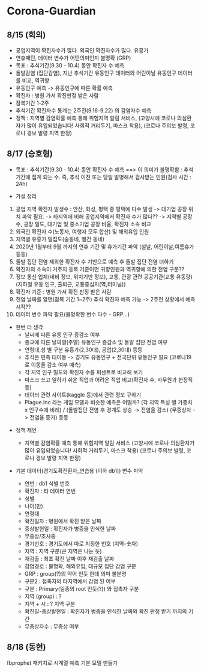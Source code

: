 # Corona-Guardian

## 8/15 (회의)
- 공업지역이 확진자수가 많다. 외국인 확진자수가 많다. 유흥가
- 연휴패턴, 데이터 변수가 어떤의미인지 불명확 (GRP)
- 목표 : 추석기간(9.30 - 10.4) 동안 확진자 수 예측
- 돌발감염 (집단감염), 지난 추석기간 유동인구 데이터와 어린이날 유동인구 데이터를 비교, 역귀향
- 유동인구 예측 -> 유동인구에 따른 확률 예측
- 확진자 : 병원 가서 확진판정 받은 사람
- 잠복기간 1-2주
- 추석기간 확진자수 통계는 2주전(9.16-9.22) 의 감염자수 예측
- 정책 : 지역별 감염확률 예측 통해 위험지역 알림 서비스, (고양시에 코로나 의심환자가 많이 유입되었습니다! 사회적 거리두기, 마스크 착용), (코로나 주의보 발령, 코로나 경보 발령 지역 한정)

## 8/17 (승호형)
- 목표 : 추석기간(9.30 - 10.4) 동안 확진자 수 예측 ==> 이 의미가 불명확함 : 추석기간에 집계 되는 수. 즉, 추석 이전 또는 당일 발병해서 검사받는 인원(검사 시간 : 24h)  

- 가설 정리 
1. 공업 지역 확진자 발생수 : 안산, 화성, 평택 중 평택에 다수 발생
   -> 대기업 공장 위치 파악 필요. 
   -> 타지역에 비해 공업지역에서 확진자 수가 많다?? 
   -> 지역별 공장 수, 공장 밀도, 대기업 및 중소기업 공장 비율, 확진자 소속 비교
2. 외국인 확진자 수(노동자, 여행자 모두 합산) 및 해외유입 인원 
3. 지역별 유흥가 밀집도(술동네, 빨간 동네)
4. 2020년 1월부터 9월 까지의 연휴 기간 및 휴가기간 파악
   (설날, 어린이날,여름휴가 등등) 
5. 돌발 집단 전염 제외한 확진자 수 기반으로 예측 후 돌발 집단 전염 더하기
6. 확진자의 소속이 거주지 등록 기준이면 귀향인원과 역귀향에 의한 전염 구분??  
7. 정보 통신 업체(네비 정보, 위치기반 정보), 
   교통, 관광 관련 공공기관(교통 유동량)
    (지하철 유동 인구, 출퇴근, 교통중심지(역,터미널))
8. 확진자 기준 : 병원 가서 확진 판정 받은 사람
9. 전염 날짜를 알면(잠복 기간 1~2주) 추석 확진자 예측 가능
   -> 2주전 상황에서 예측 시작?? 
10. 데이터 변수 파악 필요(불명확한 변수 다수 - GRP...)

* 한번 더 생각
  - 날씨에 따른 유동 인구 증감소 여부
  - 종교에 따른 날짜별(주말) 유동인구 증감소 및 돌발 집단 전염 여부
  - 연령대,성 별 구분 유흥가(2,30대), 공업(2,30대) 등등
  - 추석은 민족 대이동 -> 경기도 유동인구 + 전국단위 유동인구 필요 (코로나19로 이동율 감소 여부 예측)
  - 각 지역 인구 밀도와 확진자 수를 퍼센트로 비교해 보기
  - 마스크 쓰고 일하기 쉬운 직업과 어려운 직업 비교(확진자 수, 사무원과 현장직 등) 
  - 데이터 관련 사이트(kaggle 등)에서 관련 정보 구하기
  - Plague.Inc 라는 게임 모델과 비슷한 예측은 어떨까? (각 지역 특성 별 가중치 x 인구수에 비례) / (돌발집단 전염 후 경계도 상승 ->  전염율 감소) (무증상자 -> 전염율 증가) 등등

- 정책 제언  
  - 지역별 감염확률 예측 통해 위험지역 알림 서비스 (고양시에 코로나 의심환자가 많이 유입되었습니다! 사회적 거리두기, 마스크 착용) (코로나 주의보 발령, 코로나 경보 발령 지역 한정)

- 기본 데이터(경기도확진환자_연습용 (이하 db1)) 변수 파악
  - 연번	: db1 식별 번호
  - 확진자 : 타 데이터 연번	
  - 성별
  - 나이(만)	
  - 연령대	
  - 확진일자 : 병원에서 확진 받은 날짜	
  - 증상발현일 : 확진자가 병증을 인식한 날짜	
  - 무증상/조사중	
  - 경기번호 : 경기도에서 따로 지정한 번호 (지역-숫자)	
  - 지역 : 지역 구분(큰 지역은 나눈 듯)	
  - 재검출 : 최초 확진 날짜 이후 재검출 날짜	
  - 감염경로 : 불명확, 해외유입, 대규모 집단 감염 구분	
  - GRP	: group(?)의 약어 인듯 한데 의미 불분명
  - 구분2 : 접촉자의 타지역에서 감염 된 여부	
  - 구분 : Primary(일종의 root 인듯(?)) 와 접촉자 구분	
  - 지역 (group) : ?
  - 지역 + 시 : ? 지역 구분
  - 확진일-증상발현일 : 확진자가 병증을 인식한 날짜와 확진 판정 받기 까지의 기간
  - 무증상자수 : 무증상 여부

## 8/18 (동현)
fbprophet 패키지로 시계열 예측 기본 모델 만들기
